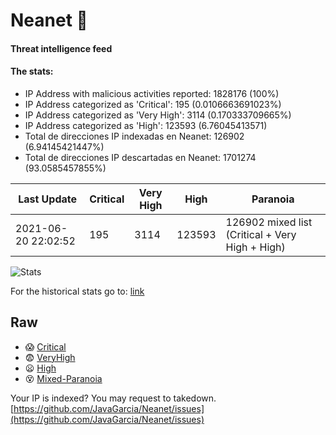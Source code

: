 # Neanet :hocho:
#### Threat intelligence feed
#### The stats:

- IP Address with malicious activities reported: 1828176 (100%)
- IP Address categorized as 'Critical':  195 (0.0106663691023%)
- IP Address categorized as 'Very High':  3114 (0.170333709665%)
- IP Address categorized as 'High':  123593 (6.76045413571)
- Total de direcciones IP indexadas en Neanet:  126902 (6.94145421447%)
- Total de direcciones IP descartadas en Neanet:  1701274 (93.0585457855%)

| Last Update | Critical | Very High | High | Paranoia |
| --- | --- | --- | --- | --- |
| 2021-06-20 22:02:52 | 195 | 3114 | 123593 | 126902 mixed list (Critical + Very High + High)|

![Stats](https://docs.google.com/spreadsheets/d/e/2PACX-1vSnaNMIXVabIpDJjufMlzH7poXnshF3mgd8Is1g9ytUEzVsP5my4Trn8f-xkoLLQ38xpL3HtmUexLo6/pubchart?oid=501124687&format=image)

For the historical stats go to: [link](/stats.csv)
## Raw
- :scream: [Critical](https://raw.githubusercontent.com/JavaGarcia/Neanet/master/blacklists/neanet_critical.txt)
- :fearful: [VeryHigh](https://raw.githubusercontent.com/JavaGarcia/Neanet/master/blacklists/neanet_veryHigh.txtt)
- :frowning: [High](https://raw.githubusercontent.com/JavaGarcia/Neanet/master/blacklists/neanet_high.txt)
- :dizzy_face: [Mixed-Paranoia](https://raw.githubusercontent.com/JavaGarcia/Neanet/master/blacklists/neanet_all.txt)


Your IP is indexed? You may request to takedown. [https://github.com/JavaGarcia/Neanet/issues](https://github.com/JavaGarcia/Neanet/issues)



















































































































































































































































































































































































































































































































































































































































































































































































































































































































































































































































































































































































































































































































































































































































































































































































































































































































































































































































































































































































































































































































































































































































































































































































































































































































































































































































































































































































































































































































































































































































































































































































































































































































































































































































































































































































































































































































































































































































































































































































































































































































































































































































































































































































































































































































































































































































































































































































































































































































































































































































































































































































































































































































































































































































































































































































































































































































































































































































































































































































































































































































































































































































































































































































































































































































































































































































































































































































































































































































































































































































































































































































































































































































